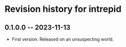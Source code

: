 # Revision history for intrepid

## 0.1.0.0 -- 2023-11-13

* First version. Released on an unsuspecting world.
